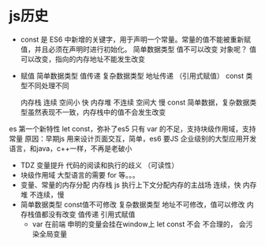 # js历史

- const 是 ES6 中新增的关键字，用于声明一个常量。常量的值不能被重新赋值，并且必须在声明时进行初始化。
  简单数据类型 值不可以改变
  对象呢？ 值可以改变，指向的内存地址不能发生改变

- 赋值
  简单数据类型 值传递
  复杂数据类型 地址传递 （引用式赋值）
  const  类型不同处理不同

  内存栈 连续   空间小 快
  内存堆 不连续 空间大 慢
  const 简单数据，复杂数据类型虽然表现不一致，内存栈中的值不会发生改变

es 第一个新特性 let const，弥补了es5 只有 var 的不足，支持块级作用域，支持常量
原因：早期js 用来设计页面交互，简单，es6 要JS 企业级别的大型应用开发语言，和java，c++一样，不再是老破小
  - TDZ 变量提升 代码的阅读和执行的歧义 （可读性）
  - 块级作用域 
    大型语言的需要
    for 等。。。
  - 变量、常量的内存分配
    内存栈 js 执行上下文分配内存的主战场
    连续，快
    内存堆 不连续，慢
  - 简单数据类型 const值不可修改
    复杂数据类型 地址不可修改，值可以修改
    内存栈值都没有改变
    值传递
    引用式赋值
    - var 在前端 申明的变量会挂在window上
    let const 不会
    不合理的， 会污染全局变量